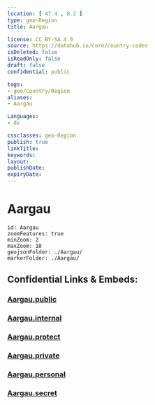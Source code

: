 ```yaml
---
location: [ 47.4 , 8.2 ] 
type: geo-Region
title: Aargau

license: CC BY-SA 4.0
source: https://datahub.io/core/country-codes
isDeleted: false
isReadOnly: false
draft: false
confidential: public

tags:
- geo/Country/Region
aliases:
- Aargau

Languages:
- de

cssclasses: geo-Region
publish: true
linkTitle: 
keywords: 
layout: 
publishDate: 
expiryDate: 
---
```


# Aargau

```leaflet
id: Aargau
zoomFeatures: true 
minZoom: 2 
maxZoom: 18
geojsonFolder: ./Aargau/
markerFolder: ./Aargau/
```


## Confidential Links & Embeds: 

### [Aargau.public](/_public/\Earth\Continent\Europe\Europe~Central\Switzerland\Switzerland~CantonsAargau.public.md) 

### [Aargau.internal](/_internal/\Earth\Continent\Europe\Europe~Central\Switzerland\Switzerland~CantonsAargau.internal.md) 

### [Aargau.protect](/_protect/\Earth\Continent\Europe\Europe~Central\Switzerland\Switzerland~CantonsAargau.protect.md) 

### [Aargau.private](/_private/\Earth\Continent\Europe\Europe~Central\Switzerland\Switzerland~CantonsAargau.private.md) 

### [Aargau.personal](/_personal/\Earth\Continent\Europe\Europe~Central\Switzerland\Switzerland~CantonsAargau.personal.md) 

### [Aargau.secret](/_secret/\Earth\Continent\Europe\Europe~Central\Switzerland\Switzerland~CantonsAargau.secret.md)

